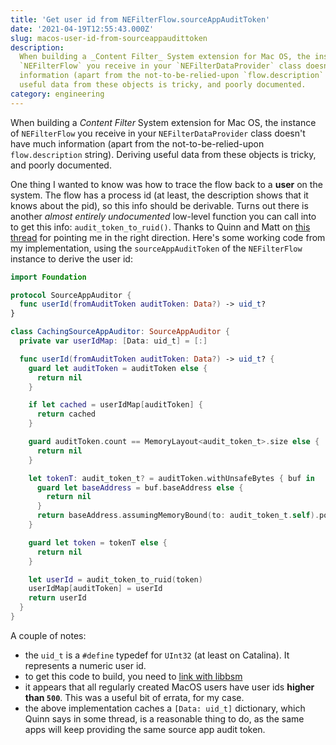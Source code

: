 ```yaml
---
title: 'Get user id from NEFilterFlow.sourceAppAuditToken'
date: '2021-04-19T12:55:43.000Z'
slug: macos-user-id-from-sourceappaudittoken
description:
  When building a _Content Filter_ System extension for Mac OS, the instance of
  `NEFilterFlow` you receive in your `NEFilterDataProvider` class doesn't have much
  information (apart from the not-to-be-relied-upon `flow.description` string). Deriving
  useful data from these objects is tricky, and poorly documented.
category: engineering
---
```


When building a _Content Filter_ System extension for Mac OS, the instance of
`NEFilterFlow` you receive in your `NEFilterDataProvider` class doesn't have much
information (apart from the not-to-be-relied-upon `flow.description` string). Deriving
useful data from these objects is tricky, and poorly documented.

One thing I wanted to know was how to trace the flow back to a **user** on the system. The
flow has a process id (at least, the description shows that it knows about the pid), so
this info should be derivable. Turns out there is another _almost entirely undocumented_
low-level function you can call into to get this info: `audit_token_to_ruid()`. Thanks to
Quinn and Matt on [this thread](https://developer.apple.com/forums/thread/677517) for
pointing me in the right direction. Here's some working code from my implementation, using
the `sourceAppAuditToken` of the `NEFilterFlow` instance to derive the user id:

```swift
import Foundation

protocol SourceAppAuditor {
  func userId(fromAuditToken auditToken: Data?) -> uid_t?
}

class CachingSourceAppAuditor: SourceAppAuditor {
  private var userIdMap: [Data: uid_t] = [:]

  func userId(fromAuditToken auditToken: Data?) -> uid_t? {
    guard let auditToken = auditToken else {
      return nil
    }

    if let cached = userIdMap[auditToken] {
      return cached
    }

    guard auditToken.count == MemoryLayout<audit_token_t>.size else {
      return nil
    }

    let tokenT: audit_token_t? = auditToken.withUnsafeBytes { buf in
      guard let baseAddress = buf.baseAddress else {
        return nil
      }
      return baseAddress.assumingMemoryBound(to: audit_token_t.self).pointee
    }

    guard let token = tokenT else {
      return nil
    }

    let userId = audit_token_to_ruid(token)
    userIdMap[auditToken] = userId
    return userId
  }
}
```

A couple of notes:

- the `uid_t` is a `#define` typedef for `UInt32` (at least on Catalina). It represents a
  numeric user id.
- to get this code to build, you need to
  [link with libbsm](https://stackoverflow.com/questions/63315985/audit-token-to-pid-undefined-symbol)
- it appears that all regularly created MacOS users have user ids **higher than `500`**.
  This was a useful bit of errata, for my case.
- the above implementation caches a `[Data: uid_t]` dictionary, which Quinn says in some
  thread, is a reasonable thing to do, as the same apps will keep providing the same
  source app audit token.
